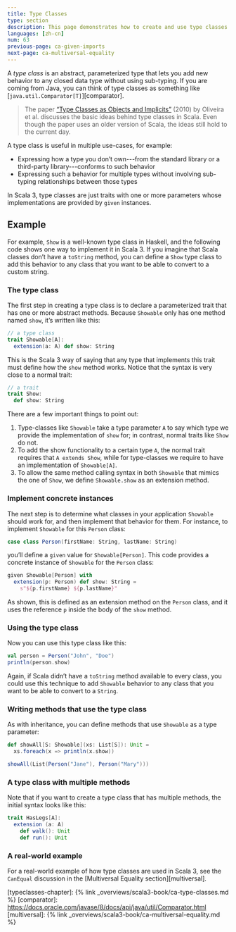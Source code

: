 ```yaml
---
title: Type Classes
type: section
description: This page demonstrates how to create and use type classes in Scala 3.
languages: [zh-cn]
num: 63
previous-page: ca-given-imports
next-page: ca-multiversal-equality
---
```



A _type class_ is an abstract, parameterized type that lets you add new behavior to any closed data type without using sub-typing.
If you are coming from Java, you can think of type classes as something like [`java.util.Comparator[T]`][comparator].

> The paper [“Type Classes as Objects and Implicits”][typeclasses-paper] (2010) by Oliveira et al. discusses the basic ideas behind type classes in Scala.
> Even though the paper uses an older version of Scala, the ideas still hold to the current day.

A type class is useful in multiple use-cases, for example:

- Expressing how a type you don’t own---from the standard library or a third-party library---conforms to such behavior
- Expressing such a behavior for multiple types without involving sub-typing relationships between those types

In Scala 3, type classes are just traits with one or more parameters whose implementations are provided by `given` instances.



## Example

For example, `Show` is a well-known type class in Haskell, and the following code shows one way to implement it in Scala 3.
If you imagine that Scala classes don’t have a `toString` method, you can define a `Show` type class to add this behavior to any class that you want to be able to convert to a custom string.

### The type class

The first step in creating a type class is to declare a parameterized trait that has one or more abstract methods.
Because `Showable` only has one method named `show`, it’s written like this:

```scala
// a type class
trait Showable[A]:
  extension(a: A) def show: String
```

This is the Scala 3 way of saying that any type that implements this trait must define how the `show` method works.
Notice that the syntax is very close to a normal trait:

```scala
// a trait
trait Show:
  def show: String
```

There are a few important things to point out:

1. Type-classes like `Showable` take a type parameter `A` to say which type we provide the implementation of `show` for; in contrast, normal traits like `Show` do not.
2. To add the show functionality to a certain type `A`, the normal trait requires that `A extends Show`, while for type-classes we require to have an implementation of `Showable[A]`.
3. To allow the same method calling syntax in both `Showable` that mimics the one of `Show`, we define `Showable.show` as an extension method.

### Implement concrete instances

The next step is to determine what classes in your application `Showable` should work for, and then implement that behavior for them.
For instance, to implement `Showable` for this `Person` class:

```scala
case class Person(firstName: String, lastName: String)
```

you’ll define a `given` value for `Showable[Person]`.
This code provides a concrete instance of `Showable` for the `Person` class:

```scala
given Showable[Person] with
  extension(p: Person) def show: String =
    s"${p.firstName} ${p.lastName}"
```

As shown, this is defined as an extension method on the `Person` class, and it uses the reference `p` inside the body of the `show` method.

### Using the type class

Now you can use this type class like this:

```scala
val person = Person("John", "Doe")
println(person.show)
```

Again, if Scala didn’t have a `toString` method available to every class, you could use this technique to add `Showable` behavior to any class that you want to be able to convert to a `String`.

### Writing methods that use the type class

As with inheritance, you can define methods that use `Showable` as a type parameter:

```scala
def showAll[S: Showable](xs: List[S]): Unit =
  xs.foreach(x => println(x.show))

showAll(List(Person("Jane"), Person("Mary")))
```

### A type class with multiple methods

Note that if you want to create a type class that has multiple methods, the initial syntax looks like this:

```scala
trait HasLegs[A]:
  extension (a: A)
    def walk(): Unit
    def run(): Unit
```

### A real-world example

For a real-world example of how type classes are used in Scala 3, see the `CanEqual` discussion in the [Multiversal Equality section][multiversal].


[typeclasses-paper]: https://infoscience.epfl.ch/record/150280/files/TypeClasses.pdf
[typeclasses-chapter]: {% link _overviews/scala3-book/ca-type-classes.md %}
[comparator]: https://docs.oracle.com/javase/8/docs/api/java/util/Comparator.html
[multiversal]: {% link _overviews/scala3-book/ca-multiversal-equality.md %}
